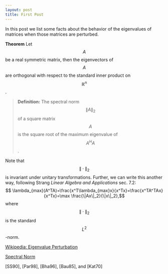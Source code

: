 ```yaml
---
layout: post
title: First Post
---
```


In this post we list some facts about the behavior of the eigenvalues of matrices when those matrices are perturbed.

**Theorem** Let $$A$$ be a real symmetric matrix, then the eigenvectors of $$A$$ are orthogonal with respect to the standard inner product on $$\mathbb{R}^n$$.

>**Definition:** The spectral norm $$\| A\|_2$$ of a square matrix $$A$$ is the square root of the maximum eigenvalue of $$A^HA$$.

Note that $$\|\cdot \|_2$$ is invariant under unitary transformations. Further, we can write this another way, following Strang *Linear Algebra and Applications* sec. 7.2:
$$ \lambda_{max}(A^TA)=\frac{x^T\lambda_{max}x}{x^Tx}=\frac{x^TA^TAx}{x^Tx}=\max \frac{\|Ax\|_2}{\|x\|_2},$$
where $$\|\cdot \|_2$$ is the standard $$L^2$$-norm.

[Wikipedia: Eigenvalue Perturbation](https://en.wikipedia.org/wiki/Eigenvalue_perturbation)

[Spectral Norm](http://mathworld.wolfram.com/SpectralNorm.html)

[SS90], [Par98], [Bha96], [Bau85], and [Kat70]
